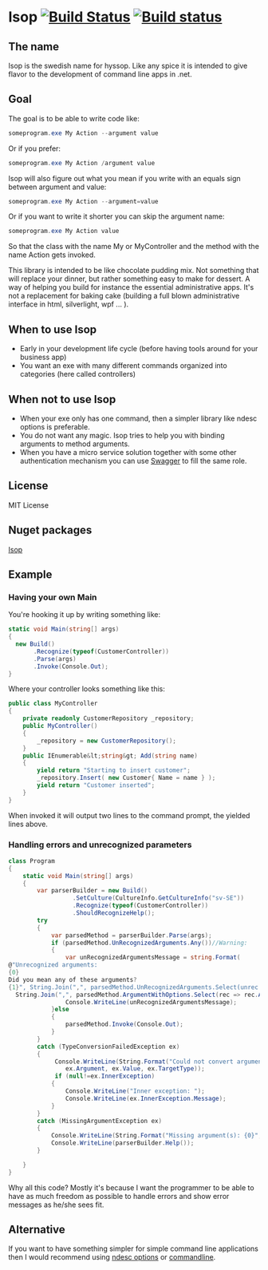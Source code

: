 # Isop [![Build Status](https://travis-ci.org/wallymathieu/isop.png?branch=isop)](https://travis-ci.org/wallymathieu/isop) [![Build status](https://ci.appveyor.com/api/projects/status/r4fbt9onjg3yfojv/branch/isop?svg=true)](https://ci.appveyor.com/project/wallymathieu/isop/branch/isop)

## The name

Isop is the swedish name for hyssop. Like any spice it is intended to give flavor to the development of command line apps in .net. 

## Goal

The goal is to be able to write code like:

```powershell
someprogram.exe My Action --argument value
```

Or if you prefer:

```powershell
someprogram.exe My Action /argument value
```

Isop will also figure out what you mean if you write with an equals sign between argument and value:

```powershell
someprogram.exe My Action --argument=value
```

Or if you want to write it shorter you can skip the argument name:

```powershell
someprogram.exe My Action value
```

So that the class with the name My or MyController and the method with the name Action gets invoked.

This library is intended to be like chocolate pudding mix. Not something that will replace your dinner, but rather something easy to make for dessert. A way of helping you build for instance the essential administrative apps. It's not a replacement for baking cake (building a full blown administrative interface in html, silverlight, wpf ... ). 

## When to use Isop

- Early in your development life cycle (before having tools around for your business app)
- You want an exe with many different commands organized into categories (here called controllers)

## When not to use Isop

- When your exe only has one command, then a simpler library like ndesc options is preferable.
- You do not want any magic. Isop tries to help you with binding arguments to method arguments.
- When you have a micro service solution together with some other authentication mechanism you can use [Swagger](https://github.com/domaindrivendev/Swashbuckle.AspNetCore) to fill the same role.

## License

MIT License

## Nuget packages

[Isop](http://nuget.org/packages/Isop/)

## Example

### Having your own Main

You're hooking it up by writing something like:

```csharp
static void Main(string[] args)
{
  new Build()
       .Recognize(typeof(CustomerController))
       .Parse(args)
       .Invoke(Console.Out);
}
```

Where your controller looks something like this:

```csharp
public class MyController
{
    private readonly CustomerRepository _repository;
    public MyController()
    {
        _repository = new CustomerRepository();
    }
    public IEnumerable&lt;string&gt; Add(string name)
    { 
        yield return "Starting to insert customer";
        _repository.Insert( new Customer{ Name = name } );
        yield return "Customer inserted";  
    }
}
```

When invoked it will output two lines to the command prompt, the yielded lines above.

### Handling errors and unrecognized parameters

```csharp
class Program
{
    static void Main(string[] args)
    {
        var parserBuilder = new Build()
                  .SetCulture(CultureInfo.GetCultureInfo("sv-SE"))
                  .Recognize(typeof(CustomerController))
                  .ShouldRecognizeHelp();
        try
        {
            var parsedMethod = parserBuilder.Parse(args);
            if (parsedMethod.UnRecognizedArguments.Any())//Warning:
            {
                var unRecognizedArgumentsMessage = string.Format(
@"Unrecognized arguments: 
{0}
Did you mean any of these arguments?
{1}", String.Join(",", parsedMethod.UnRecognizedArguments.Select(unrec => unrec.Value).ToArray()),
  String.Join(",", parsedMethod.ArgumentWithOptions.Select(rec => rec.Argument.ToString()).ToArray()));
                Console.WriteLine(unRecognizedArgumentsMessage);
            }else
            {
                parsedMethod.Invoke(Console.Out);
            }
        }
        catch (TypeConversionFailedException ex)
        {
             Console.WriteLine(String.Format("Could not convert argument {0} with value {1} to type {2}", 
                ex.Argument, ex.Value, ex.TargetType));
             if (null!=ex.InnerException)
            {
                Console.WriteLine("Inner exception: ");
                Console.WriteLine(ex.InnerException.Message);
            }
        }
        catch (MissingArgumentException ex)
        {
            Console.WriteLine(String.Format("Missing argument(s): {0}",String.Join(", ",ex.Arguments.Select(a=>String.Format("{0}: {1}",a.Key,a.Value)).ToArray())));
            Console.WriteLine(parserBuilder.Help());
        }

    }
}
```

Why all this code? Mostly it's because I want the programmer to be able to have as much freedom as possible to handle errors and show error messages as he/she sees fit.

## Alternative

If you want to have something simpler for simple command line applications then I would recommend using [ndesc options](https://github.com/wallymathieu/ndesk-options-mirror) or [commandline](https://github.com/commandlineparser/commandline).

